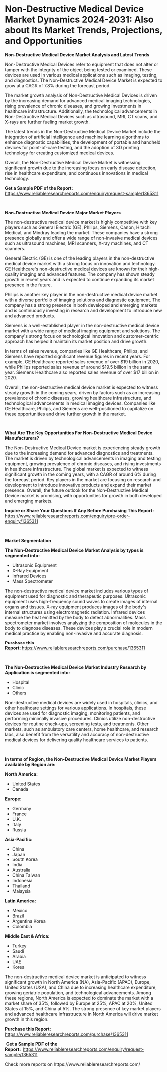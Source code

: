 <p><h1>Non-Destructive Medical Device Market Dynamics 2024-2031: Also about Its Market Trends, Projections, and Opportunities</h1></p><p><strong>Non-Destructive Medical Device Market Analysis and Latest Trends</strong></p>
<p><p>Non-Destructive Medical Devices refer to equipment that does not alter or tamper with the integrity of the object being tested or examined. These devices are used in various medical applications such as imaging, testing, and diagnostics. The Non-Destructive Medical Device Market is expected to grow at a CAGR of 7.8% during the forecast period.</p><p>The market growth analysis of Non-Destructive Medical Devices is driven by the increasing demand for advanced medical imaging technologies, rising prevalence of chronic diseases, and growing investments in healthcare infrastructure. Additionally, the technological advancements in Non-Destructive Medical Devices such as ultrasound, MRI, CT scans, and X-rays are further fueling market growth.</p><p>The latest trends in the Non-Destructive Medical Device Market include the integration of artificial intelligence and machine learning algorithms to enhance diagnostic capabilities, the development of portable and handheld devices for point-of-care testing, and the adoption of 3D printing technology for creating customized medical devices.</p><p>Overall, the Non-Destructive Medical Device Market is witnessing significant growth due to the increasing focus on early disease detection, rise in healthcare expenditure, and continuous innovations in medical technology.</p></p>
<p><strong>Get a Sample PDF of the Report:&nbsp;</strong> <a href="https://www.reliableresearchreports.com/enquiry/request-sample/1365311">https://www.reliableresearchreports.com/enquiry/request-sample/1365311</a></p>
<p>&nbsp;</p>
<p><strong>Non-Destructive Medical Device Major Market Players</strong></p>
<p><p>The non-destructive medical device market is highly competitive with key players such as General Electric (GE), Philips, Siemens, Canon, Hitachi Medical, and Mindray leading the market. These companies have a strong presence globally and offer a wide range of non-invasive medical devices such as ultrasound machines, MRI scanners, X-ray machines, and CT scanners.</p><p>General Electric (GE) is one of the leading players in the non-destructive medical device market with a strong focus on innovation and technology. GE Healthcare's non-destructive medical devices are known for their high-quality imaging and advanced features. The company has shown steady growth in recent years and is expected to continue expanding its market presence in the future.</p><p>Philips is another key player in the non-destructive medical device market with a diverse portfolio of imaging solutions and diagnostic equipment. The company has a strong presence in both developed and emerging markets and is continuously investing in research and development to introduce new and advanced products.</p><p>Siemens is a well-established player in the non-destructive medical device market with a wide range of medical imaging equipment and solutions. The company's strong focus on technological innovation and customer-centric approach has helped it maintain its market position and drive growth.</p><p>In terms of sales revenue, companies like GE Healthcare, Philips, and Siemens have reported significant revenue figures in recent years. For example, GE Healthcare reported sales revenue of over $19 billion in 2020, while Philips reported sales revenue of around $19.5 billion in the same year. Siemens Healthcare also reported sales revenue of over $17 billion in 2020.</p><p>Overall, the non-destructive medical device market is expected to witness steady growth in the coming years, driven by factors such as an increasing prevalence of chronic diseases, growing healthcare infrastructure, and technological advancements in medical imaging devices. Companies like GE Healthcare, Philips, and Siemens are well-positioned to capitalize on these opportunities and drive further growth in the market.</p></p>
<p>&nbsp;</p>
<p><strong>What Are The Key Opportunities For Non-Destructive Medical Device Manufacturers?</strong></p>
<p><p>The Non-Destructive Medical Device market is experiencing steady growth due to the increasing demand for advanced diagnostics and treatments. The market is driven by technological advancements in imaging and testing equipment, growing prevalence of chronic diseases, and rising investments in healthcare infrastructure. The global market is expected to witness significant growth in the coming years, with a CAGR of around 6% during the forecast period. Key players in the market are focusing on research and development to introduce innovative products and expand their market presence. Overall, the future outlook for the Non-Destructive Medical Device market is promising, with opportunities for growth in both developed and emerging markets.</p></p>
<p><strong>Inquire or Share Your Questions If Any Before Purchasing This Report:</strong> <a href="https://www.reliableresearchreports.com/enquiry/pre-order-enquiry/1365311">https://www.reliableresearchreports.com/enquiry/pre-order-enquiry/1365311</a></p>
<p>&nbsp;</p>
<p><strong>Market Segmentation</strong></p>
<p><strong>The Non-Destructive Medical Device Market Analysis by types is segmented into:</strong></p>
<p><ul><li>Ultrasonic Equipment</li><li>X-Ray Equipment</li><li>Infrared Devices</li><li>Mass Spectrometer</li></ul></p>
<p><p>The non-destructive medical device market includes various types of equipment used for diagnostic and therapeutic purposes. Ultrasonic equipment uses high-frequency sound waves to create images of internal organs and tissues. X-ray equipment produces images of the body's internal structures using electromagnetic radiation. Infrared devices measure the heat emitted by the body to detect abnormalities. Mass spectrometer market involves analyzing the composition of molecules in the body to diagnose diseases. These devices play a crucial role in modern medical practice by enabling non-invasive and accurate diagnosis.</p></p>
<p><strong>Purchase this Report:&nbsp;</strong><a href="https://www.reliableresearchreports.com/purchase/1365311">https://www.reliableresearchreports.com/purchase/1365311</a></p>
<p>&nbsp;</p>
<p><strong>The Non-Destructive Medical Device Market Industry Research by Application is segmented into:</strong></p>
<p><ul><li>Hospital</li><li>Clinic</li><li>Others</li></ul></p>
<p><p>Non-destructive medical devices are widely used in hospitals, clinics, and other healthcare settings for various applications. In hospitals, these devices are used for diagnostic imaging, monitoring patients, and performing minimally invasive procedures. Clinics utilize non-destructive devices for routine check-ups, screening tests, and treatments. Other markets, such as ambulatory care centers, home healthcare, and research labs, also benefit from the versatility and accuracy of non-destructive medical devices for delivering quality healthcare services to patients.</p></p>
<p>&nbsp;</p>
<p><strong>In terms of Region, the Non-Destructive Medical Device Market Players available by Region are:</strong></p>
<p>
    <p> <strong> North America: </strong>
        <ul>
            <li>United States</li>
            <li>Canada</li>
        </ul>
        </p> 
    <p> <strong> Europe: </strong>
        <ul>
            <li>Germany</li>
            <li>France</li>
            <li>U.K.</li>
            <li>Italy</li>
            <li>Russia</li>
        </ul>
        </p> 
    <p> <strong> Asia-Pacific: </strong>
        <ul>
            <li>China</li>
            <li>Japan</li>
            <li>South Korea</li>
            <li>India</li>
            <li>Australia</li>
            <li>China Taiwan</li>
            <li>Indonesia</li>
            <li>Thailand</li>
            <li>Malaysia</li>
        </ul>
        </p> 
    <p> <strong> Latin America: </strong>
        <ul>
            <li>Mexico</li>
            <li>Brazil</li>
            <li>Argentina Korea</li>
            <li>Colombia</li>
        </ul>
        </p> 
    <p> <strong> Middle East & Africa: </strong>
        <ul>
            <li>Turkey</li>
            <li>Saudi</li>
            <li>Arabia</li>
            <li>UAE</li>
            <li>Korea</li>
        </ul>
    </p>
    </p>
<p><p>The non-destructive medical device market is anticipated to witness significant growth in North America (NA), Asia-Pacific (APAC), Europe, United States (USA), and China due to increasing healthcare expenditure, growing geriatric population, and technological advancements. Among these regions, North America is expected to dominate the market with a market share of 35%, followed by Europe at 25%, APAC at 20%, United States at 15%, and China at 5%. The strong presence of key market players and advanced healthcare infrastructure in North America will drive market growth in this region.</p></p>
<p><strong>Purchase this Report: </strong><a href="https://www.reliableresearchreports.com/purchase/1365311">https://www.reliableresearchreports.com/purchase/1365311</a></p>
<p>&nbsp;<strong>Get a Sample PDF of the Report:&nbsp;&nbsp;</strong><a href="https://www.reliableresearchreports.com/enquiry/request-sample/1365311">https://www.reliableresearchreports.com/enquiry/request-sample/1365311</a></p>
<p><strong></strong></p>
<p>Check more reports on https://www.reliableresearchreports.com/</p>